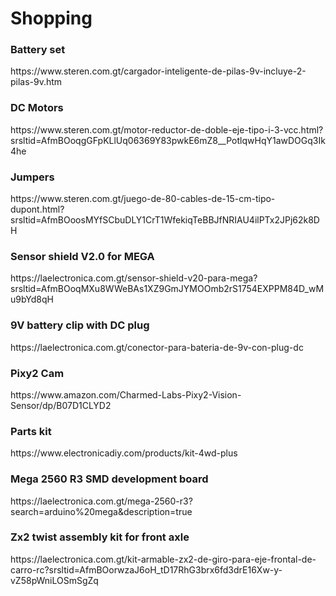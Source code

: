 <h1>Shopping</h1>
<h3>Battery set </h3>https://www.steren.com.gt/cargador-inteligente-de-pilas-9v-incluye-2-pilas-9v.htm
<h3> DC Motors </h3>https://www.steren.com.gt/motor-reductor-de-doble-eje-tipo-i-3-vcc.html?srsltid=AfmBOoqgGFpKLlUq06369Y83pwkE6mZ8__PotlqwHqY1awDOGq3Ik4he
<h3>Jumpers </h3>https://www.steren.com.gt/juego-de-80-cables-de-15-cm-tipo-dupont.html?srsltid=AfmBOoosMYfSCbuDLY1CrT1WfekiqTeBBJfNRIAU4ilPTx2JPj62k8DH
<h3>Sensor shield V2.0 for MEGA </h3>https://laelectronica.com.gt/sensor-shield-v20-para-mega?srsltid=AfmBOoqMXu8WWeBAs1XZ9GmJYMOOmb2rS1754EXPPM84D_wMu9bYd8qH
<h3>9V battery clip with DC plug</h3>https://laelectronica.com.gt/conector-para-bateria-de-9v-con-plug-dc
<h3>Pixy2 Cam </h3>
https://www.amazon.com/Charmed-Labs-Pixy2-Vision-Sensor/dp/B07D1CLYD2
<h3>Parts kit </h3>https://www.electronicadiy.com/products/kit-4wd-plus
<h3>Mega 2560 R3 SMD development board </h3>https://laelectronica.com.gt/mega-2560-r3?search=arduino%20mega&description=true
<h3>Zx2 twist assembly kit for front axle </h3>https://laelectronica.com.gt/kit-armable-zx2-de-giro-para-eje-frontal-de-carro-rc?srsltid=AfmBOorwzaJ6oH_tD17RhG3brx6fd3drE16Xw-y-vZ58pWniLOSmSgZq
